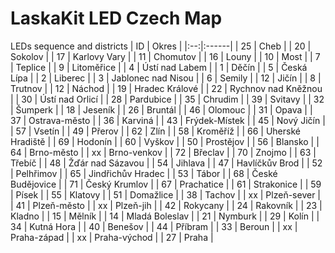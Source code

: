 # LaskaKit LED Czech Map
LEDs sequence and districts
| ID | Okres |
|:--:|:------|
| 25	| Cheb |
| 20	| Sokolov |
| 17	| Karlovy Vary |
| 11	| Chomutov |
| 16	| Louny |
| 10	| Most |
| 7	| Teplice |
| 9	| Litoměřice |
| 4	| Ústí nad Labem |
| 1 | Děčín |
| 5 | Česká Lípa |
| 2 | Liberec |
| 3 | Jablonec nad Nisou |
| 6 | Semily |
| 12 | Jičín |
| 8 | Trutnov |
| 12 | Náchod |
| 19 | Hradec Králové |
| 22 | Rychnov nad Kněžnou |
| 30 | Ústí nad Orlicí |
| 28 | Pardubice |
| 35 | Chrudim |
| 39 | Svitavy |
| 32 | Šumperk |
| 18 | Jeseník |
| 26 | Bruntál |
| 46 | Olomouc |
| 31 | Opava |
| 37 | Ostrava-město |
| 36 | Karviná |
| 43 | Frýdek-Místek |
| 45 | Nový Jičín |
| 57 | Vsetín |
| 49 | Přerov |
| 62 | Zlín |
| 58 | Kroměříž |
| 66 | Uherské Hradiště |
| 69 | Hodonín |
| 60 | Vyškov |
| 50 | Prostějov |
| 56 | Blansko |
| 64 | Brno-město |
| xx | Brno-venkov |
| 72 | Břeclav |
| 70 | Znojmo |
| 63 | Třebíč |
| 48 | Žďár nad Sázavou |
| 54 | Jihlava |
| 47 | Havlíčkův Brod |
| 52 | Pelhřimov |
| 65 | Jindřichův Hradec |
| 53 | Tábor |
| 68 | České Budějovice |
| 71 | Český Krumlov |
| 67 | Prachatice |
| 61 | Strakonice |
| 59 | Písek |
| 55 | Klatovy |
| 51 | Domažlice |
| 38 | Tachov |
| xx | Plzeň-sever |
| 41 | Plzeň-město |
| xx | Plzeň-jih |
| 42 | Rokycany |
| 24 | Rakovník |
| 23 | Kladno |
| 15 | Mělník |
| 14 | Mladá Boleslav |
| 21 | Nymburk |
| 29 | Kolín |
| 34 | Kutná Hora |
| 40 | Benešov |
| 44 | Příbram |
| 33 | Beroun |
| xx | Praha-západ |
| xx | Praha-východ |
| 27 | Praha |